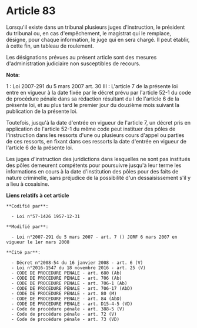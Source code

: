 # Article 83

Lorsqu'il existe dans un tribunal plusieurs juges d'instruction, le président du tribunal ou, en cas d'empêchement, le
magistrat qui le remplace, désigne, pour chaque information, le juge qui en sera chargé. Il peut établir, à cette fin, un
tableau de roulement.

Les désignations prévues au présent article sont des mesures d'administration judiciaire non susceptibles de recours.

**Nota:**

1 : Loi 2007-291 du 5 mars 2007 art. 30 III : L'article 7 de la présente loi entre en vigueur à la date fixée par le décret
prévu par l'article 52-1 du code de procédure pénale dans sa rédaction résultant du I de l'article 6 de la présente loi, et
au plus tard le premier jour du douzième mois suivant la publication de la présente loi. 

Toutefois, jusqu'à la date d'entrée en vigueur de l'article 7, un décret pris en application de l'article 52-1 du même code
peut instituer des pôles de l'instruction dans les ressorts d'une ou plusieurs cours d'appel ou parties de ces ressorts, en
fixant dans ces ressorts la date d'entrée en vigueur de l'article 6 de la présente loi. 

Les juges d'instruction des juridictions dans lesquelles ne sont pas institués des pôles demeurent compétents pour poursuivre
jusqu'à leur terme les informations en cours à la date d'institution des pôles pour des faits de nature criminelle, sans
préjudice de la possibilité d'un dessaisissement s'il y a lieu à cosaisine.

**Liens relatifs à cet article**

	**Codifié par**:

	  - Loi n°57-1426 1957-12-31

	**Modifié par**:

	  - Loi n°2007-291 du 5 mars 2007 - art. 7 () JORF 6 mars 2007 en vigueur le 1er mars 2008

	**Cité par**:

	  - Décret n°2008-54 du 16 janvier 2008 - art. 6 (V)
	  - Loi n°2016-1547 du 18 novembre 2016 - art. 25 (V)
	  - CODE DE PROCEDURE PENALE - art. 680 (Ab)
	  - CODE DE PROCEDURE PENALE - art. 706 (Ab)
	  - CODE DE PROCEDURE PENALE - art. 706-1 (Ab)
	  - CODE DE PROCEDURE PENALE - art. 706-17 (AbD)
	  - CODE DE PROCEDURE PENALE - art. 80 (M)
	  - CODE DE PROCEDURE PENALE - art. 84 (AbD)
	  - CODE DE PROCEDURE PENALE - art. D15-4-5 (VD)
	  - Code de procédure pénale - art. 388-5 (V)
	  - Code de procédure pénale - art. 72 (V)
	  - Code de procédure pénale - art. 73 (VD)
